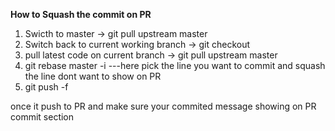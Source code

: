 **How to Squash the commit on PR**

1. Swicth to master -> git pull upstream master
2. Switch back to current working branch -> git checkout <working-branch>
3. pull latest code on current branch -> git pull upstream master
4. git rebase master -i 
   ---here pick the line you want to commit and squash the line dont want to show on PR
5. git push -f 
  
 once it push to PR and make sure your commited message showing on PR commit section
  

